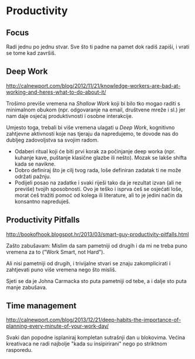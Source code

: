 # Productivity

## Focus

Radi jednu po jednu stvar. Sve što ti padne na pamet dok radiš zapiši, i vrati se tome kad završiš.

## Deep Work

http://calnewport.com/blog/2012/11/21/knowledge-workers-are-bad-at-working-and-heres-what-to-do-about-it/

Trošimo previše vremena na *Shallow Work* koji bi bilo tko mogao raditi s minimalnom obukom (npr. odgovaranje na email, društvene mreže i sl.) jer nam daje osjećaj produktivnosti i osobne interakcije.

Umjesto toga, trebali bi više vremena ulagati u *Deep Work*, kognitivno zahtjevne aktivnosti koje nas tjeraju da napredujemo, te dovode nas do dubljeg zadovoljstva sa svojim radom.

* Odaberi ritual koji će biti prvi korak za počinjanje deep worka (npr. kuhanje kave, puštanje klasične glazbe ili nešto). Mozak se lakše shifta kada se navikne.
* Dobro definiraj što je cilj tvog rada, loše definiran zadatak ti ne može održati pažnju.
* Podijeli posao na zadatke i svaki riješi tako da je rezultat izvan (ali ne previše) tvojih sposobnosti. Ovo je teško i isprva ćeš se osjećati loše, morat ćeš tražiti pomoć od kolega ili literature, ali to je jedini način da konsantno napreduješ.

## Productivity Pitfalls

http://bookofhook.blogspot.hr/2013/03/smart-guy-productivity-pitfalls.html

Zašto zabušavam: Mislim da sam pametniji od drugih i da mi ne treba puno vremena za to ("Work Smart, not Hard").

Ali nisi pametniji od drugih, i trivijalne stvari se znaju zakomplicirati i zahtjevati puno više vremena nego što misliš.

Sjeti se da je Johna Carmacka sto puta pametniji od tebe, a i dalje sto puta manje zabušava.

## Time management

http://calnewport.com/blog/2013/12/21/deep-habits-the-importance-of-planning-every-minute-of-your-work-day/

Svaki dan popodne isplaniraj kompletan sutrašnji dan u blokovima. Većina kreativaca ne radi najbolje "kada su insipirirani" nego po striktnom rasporedu.
